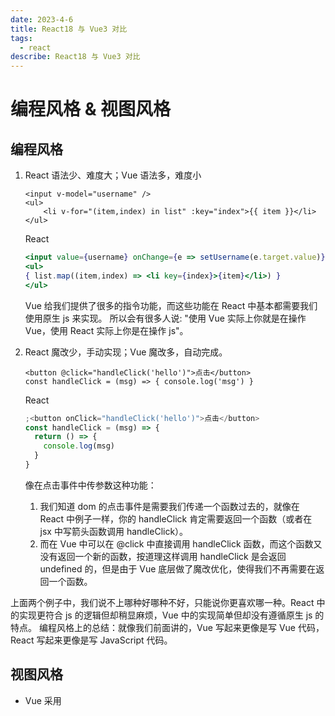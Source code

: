 ```yaml
---
date: 2023-4-6
title: React18 与 Vue3 对比
tags:
  - react
describe: React18 与 Vue3 对比
---
```


# 编程风格 & 视图风格

## 编程风格

1.  React 语法少、难度大；Vue 语法多，难度小

    ```vue
    <input v-model="username" />
    <ul>
        <li v-for="(item,index) in list" :key="index">{{ item }}</li>
    </ul>
    ```

    React

    ```jsx
    <input value={username} onChange={e => setUsername(e.target.value)}/>
    <ul>
    { list.map((item,index) => <li key={index}>{item}</li>) }
    </ul>
    ```

    Vue 给我们提供了很多的指令功能，而这些功能在 React 中基本都需要我们使用原生 js 来实现。
    所以会有很多人说: "使用 Vue 实际上你就是在操作 Vue，使用 React 实际上你是在操作 js"。

2.  React 魔改少，手动实现；Vue 魔改多，自动完成。

    ```vue
    <button @click="handleClick('hello')">点击</button>
    const handleClick = (msg) => { console.log('msg') }
    ```

    React

    ```js
    ;<button onClick="handleClick('hello')">点击</button>
    const handleClick = (msg) => {
      return () => {
        console.log(msg)
      }
    }
    ```

    像在点击事件中传参数这种功能：

    1. 我们知道 dom 的点击事件是需要我们传递一个函数过去的，就像在 React 中例子一样，你的 handleClick 肯定需要返回一个函数（或者在 jsx 中写箭头函数调用 handleClick）。
    2. 而在 Vue 中可以在 @click 中直接调用 handleClick 函数，而这个函数又没有返回一个新的函数，按道理这样调用 handleClick 是会返回 undefined 的，但是由于 Vue 底层做了魔改优化，使得我们不再需要在返回一个函数。

上面两个例子中，我们说不上哪种好哪种不好，只能说你更喜欢哪一种。React 中的实现更符合 js 的逻辑但却稍显麻烦，Vue 中的实现简单但却没有遵循原生 js 的特点。
编程风格上的总结：就像我们前面讲的，Vue 写起来更像是写 Vue 代码，React 写起来更像是写 JavaScript 代码。

## 视图风格

- Vue 采用 <template> 字符串模板。更贴近 HTML，学习成本低，但有时候不灵活。
- React 采用 JSX 语法，更类似于 js ，限制比较多，（像一些关键字 class、for，单标签要闭合、属性要驼峰、组件名要大写等等这些都要注意），但是可以跟模板语法很好的进行结合

比如下面是一个通过 level 的值来渲染不同的标签在 Vue 和 React 中的不同实现

```vue
<template>
  <h1 v-if="level === 1">标题 1</h1>
  <h2 v-if="level === 2">标题 2</h1>
</template>
```

React

```js
let App = () => {
  const level = 1
  const Tag = 'h' + level
  return <div>{<Tag>标题{level}</Tag>}</div>
}
```

可以想象，如果当我们的条件判断很多时，使用 JSX 的方式会比使用模版字符串要灵活的多。
**注意**: Vue 一开始并不直接支持 JSX ，在 Vue 2.1.0 版本中，Vue 引入了 render 函数来代替模板，这使得使用 JSX 作为组件渲染函数成为可能。在 Vue 2.1.0 版本后的 create-vue 和 Vue CLI 都有预置的 JSX 语法支持。所以说在 Vue 中如果你想写 JSX 这个它也是支持的，但是在 React 是没办法用字符串模板的方式写。

# 组件 & 路由 & 状态管理

## 组件风格

- Vue2 中采用 选项式 API，但是由于它不够灵活，而且 this 指向不够简单，Vue3 中给我们提供了 组合式 API 的写法，组合式 API 更偏向函数式编程的方式，它的复用能力和组合的能力更强，而且没有 this 指向问题，也是 Vue 比较推荐的写法。
- React 在 16.8 版本之前都是采用类组件的方式开发，类组件也会有 this 指向以及写起来很繁琐难度大的问题，在 16.8 之后 React 提供了函数组件的写法，其实函数组件和 Vue 的 组合式 API 是很像的，它的组合和复用的能力更强，而且也没有 this 指向问题，比类组件写起来简单很多，也是 React 比较推荐的写法

Vue 组件示意图：

```vue
<template>
  <div class="my-component">
    <!-- HTML模板 -->
  </div>
</template>
<script>
export default {
  // JavaScript代码
}
</script>
<style>
.my-component {
  /* CSS样式 */
}
</style>
```

React 组件示意图：

```js
import React from 'react'
import './MyComponent.css'
function MyComponent() {
  // JavaScript 代码
  return <div className="my-component">{/_ HTML 模板 _/}</div>
}
export default MyComponent
```

总结：这两种框架它们的最终趋势都是函数式编程，不管是 Vue 还是 React 都是推荐我们引入大量内置的函数或者是 use 函数来进行组合并且完成我们的开发需求。而简化使用面向对象或者是配置的写法，能简化我们使用 this 的场景从而提升代码的灵活度和简易度。

## 路由风格

Vue 采用 Vue-Router；React 采用 React-Router
相比而言 vue 语法更加简练（useRouter useRoute），而 react 的 use 函数太多，不够统一化（useLocation、useParams、useSearchParams、useNavigate......）
而像下面这些常规的功能它们都是大差不差的：

1. 路由表的配置
2. 嵌套路由
3. 动态路由
4. 编程式路由
5. 守卫路由

Vue-Router 示例代码

```html
<!-- index.html -->
<div id="app">
  <router-view></router-view>
</div>
```

```js
// main.js
import { createApp } from 'vue'
import { createRouter, createWebHistory } from 'vue-router'
import Home from './components/Home.vue'
import About from './components/About.vue'
const router = createRouter({
  history: createWebHistory(),
  routes: [
    { path: '/', component: Home },
    { path: '/about', component: About },
  ],
})
const app = createApp({
  // 空的 `setup` 函数
  setup() {},
})
app.use(router)
app.mount('#app')
```

```vue
<!-- Home.vue -->
<template>
  <div>
    <h1>Home Page</h1>
    <button @click="goToAbout">Go to About Page</button>
  </div>
</template>
<script setup>
import { useRouter } from 'vue-router'
const router = useRouter()
const goToAbout = () => {
  router.push('/about')
}
</script>
```

```vue
<!-- About.vue -->
<template>
  <div>
    <h1>About Page</h1>
    <p>Param: {{ $route.params.id }}</p>
    <router-link to="/">Go to Home Page</router-link>
  </div>
</template>
<script setup>
import { useRoute } from 'vue-router'
const route = useRoute()
const id = route.params.id
</script>
```

React-Router 示例代码

```js
import React from 'react'
import {
  BrowserRouter as Router,
  Switch,
  Route,
  Link,
  useParams,
  useHistory,
} from 'react-router-dom'
import Home from './components/Home'
import About from './components/About'
const App = () => {
  return (
    <Router>
      <div>
        <ul>
          <li>
            <Link to="/">Home</Link>
          </li>
          <li>
            <Link to="/about">About</Link>
          </li>
        </ul>
        <hr />
        <Switch>
          <Route exact path="/">
            <Home />
          </Route>
          <Route path="/about">
            <About />
          </Route>
        </Switch>
      </div>
    </Router>
  )
}
const Home = () => {
  const history = useHistory()
  const handleClick = () => {
    history.push('/about')
  }
  return (
    <div>
      <h1>Home Page</h1>
      <button onClick={handleClick}>Go to About Page</button>
    </div>
  )
}
const About = () => {
  const { id } = useParams()
  return (
    <div>
      <h1>About Page</h1>
      <p>Param: {id}</p>
      <Link to="/">Go to Home Page</Link>
    </div>
  )
}
export default App
```

## 状态管理风格

Vue 采用 Vuex/Pinia ；React 采用 Redux/Mobx
区别：

1. 语法和 API 的不同：Vuex 和 Pinia 是专门为 Vue.js 设计的状态管理库，因此它们的语法和 API 都非常类似。而 Redux 和 Mobx 可以在任何 JavaScript 应用程序中使用，因此它们的语法和 API 与特定的框架无关。 2
2. 数据流的不同：在 Redux 中，数据是通过单向数据流进行管理的，即 action -> reducer -> store -> view。而在 Vuex 和 Pinia 中，数据是通过 Vuex store 或 Pinia store 直接管理的，不需要 reducer。而在 Mobx 中，数据则是通过响应式数据实现的。
3. 异步处理的不同：在 Redux 中，异步处理通常需要使用中间件来处理异步操作。而在 Vuex 和 Pinia 中，异步操作可以通过 actions 处理。而在 Mobx 中，则可以使用 async/await 或 reaction 函数来处理异步操作.
4. 开销和复杂性的不同：Redux 和 Mobx 都需要在应用程序中进行额外的设置和配置，并且在处理大量数据时可能会导致性能问题。而 Vuex 和 Pinia 的设置和配置相对简单，并且在大多数情况下可以处理大量数据。

总的来说，Vuex 和 Pinia 适用于 Vue.js 应用程序，提供了一种简单和直接的状态管理方式，而 Redux 和 Mobx 则可以在多种应用程序中使用，提供了更灵活的状态管理方案。

Pinia 示例代码

```js
// store.js
import { defineStore } from 'pinia'
export const useCounterStore = defineStore({
  id: 'counter',
  state: () => ({
    count: 0,
  }),
  actions: {
    increment() {
      this.count++
    },
  },
})
```

```vue
<!-- App.vue -->
<template>
  <div>
    <h1>Count: {{ count }}</h1>
    <button @click="incrementCount">Increment</button>
  </div>
</template>
<script setup>
import { defineComponent } from 'vue'
import { useCounterStore } from './store'
const counterStore = useCounterStore()
const count = counterStore.count
const incrementCount = () => {
  counterStore.increment()
}
</script>
<!-- 在根组件中注入 store -->
<script>
import { createApp } from 'vue'
import { createPinia } from 'pinia'
import App from './App.vue'
const app = createApp(App)
const pinia = createPinia()
app.use(pinia)
app.mount('#app')
</script>
```

Redux Toolkit 示例代码

```js
// store.js
import { configureStore, createSlice } from '@reduxjs/toolkit'
const counterSlice = createSlice({
  name: 'counter',
  initialState: {
    count: 0,
  },
  reducers: {
    increment(state) {
      state.count++
    },
  },
})
export const store = configureStore({
  reducer: {
    counter: counterSlice.reducer,
  },
})
export const { increment } = counterSlice.actions // App.js
import { useSelector, useDispatch } from 'react-redux'
import { increment } from './store'
function App() {
  const count = useSelector((state) => state.counter.count)
  const dispatch = useDispatch()
  const incrementCount = () => {
    dispatch(increment())
  }
  return (
    <div>
      <h1>Count: {count}</h1>
      <button onClick={incrementCount}>Increment</button>
    </div>
  )
}
export default App
```

```js
// 在根组件中注入 store
import { Provider } from 'react-redux'
import { store } from './store'
ReactDOM.render(
  <Provider store={store}>
    <App />
  </Provider>,
  document.getElementById('root')
)
```

# 一些基础功能

## 模板对比

Vue 的视图变化主要通过：指令 + 模板的方式
React 的视图变化主要通过：原生 JS + 模板的方式
React 的模板比较强大，因为可以编写 JSX 结构，所以可以做出更加灵活的结构处理。

## 样式对比

Vue 的 class 和 style 都有三种写法：字符串、数组、对象
React 的 style 只能写对象，class 只能字符串，可借助 classnames 这个库
两个框架基本上都可以满足常见的样式需求。

## 事件对比

Vue 事件功能丰富
React 事件传参需要高阶处理

```vue
<!-- Vue -->
<template>
  <ul>
    <li v-for="(item, index) in list" @click="handleClick(index)"></li>
  </ul>
</template>
<script>
methods: 	handleClick(index)
    }
}
</script>
```

```js
<!-- React -->
<ul>
{
    list.map((v, i)=> <li onClick={handleClick(i)}></li>)
}
</ul>
const handleClick = (index) => {
    return () => {
        console.log(index)
    }
}
```

## 表单对比

Vue 表单双向绑定 v-model
React 表单受控与非受控
针对表单操作这一块来说，Vue 的表单指令 v-model 还是非常灵活的，总体对比要比 React 使用方便且灵活。

## 组件通信对比

Vue 父子组件通过 props 属性通信，子父组件通过 emits 方法通信
React 父子组件也是通过 props 属性通信，而子父组件则是通过回调函数通信的
emits 自定义事件和回调函数，实际上是一样的思想。
跨组件的通信方案也很类似，都是一种依赖注入的方式来实现的。

## 逻辑复用

Vue 选项式采用：mixins 混入；组合式采用：use 函数
React 类组件采用：Render Props、HOC；函数组件：use 函数
可以发现组合式 API 和函数组件都是采用 use 函数，所以基本复用是差不多的思想，这也是两个框架推荐的用法。

## 内容分发

Vue 通过插槽，进行接收
React 通过 props.children，进行接收

## DOM 操作

Vue 通过 ref 属性
React 也通过 ref 属性处理
思路都是差不多的，就是给元素添加 ref 属性，在跟对象或字符串绑定在一起，这样就可以直接获取到 DOM 元素。

# 响应式 & 生命周期 & 副作用

## 响应式数据对比

Vue 采用响应式数据，底层通过 new Proxy()进行监控，灵活性更高
React 采用 state 状态，通过 setState()方法进行内部 re-render，可控性更强

## 生命周期对比

Vue 生命周期钩子(常见)

1.  beforeCreate
2.  created
3.  beforeMount
4.  mounted
5.  beforeUpdate
6.  updated
7.  beforeUnmount
8.  unmounted

React 生命周期钩子(常见)

1.  constructor
2.  componentDidMount
3.  componentDidUpdate
4.  componentWillUnmount
5.  render 整体对比来看，Vue 的生命周期会更丰富一些，React 生命周期会更简约一些。

## 副作用处理对比

vue 使用，watchEffect()
react 使用，useEffect()
都是处理副作用的方法，用法上还是有很大区别的。
watchEffect 会自动根据所依赖的值进行重渲染，而 useEffect 要明确指定对应的值才能进行重渲染，React 团队已经给出在未来的版本中可能会改成根据所依赖的值自动进行重渲染的操作，但暂时还不行。
watchEffect 在更新前和卸载前触发的方式是通过回调函数的参数被调用来实现的，而 useEffect 是通过 return 的返回值来指定的。

```js
watchEffect((cb)=>{
    //更新前的触发
  })
})
```

```js
// React
useEffect(() => {
  return () => {
    //更新前的触发
  }
})
```
